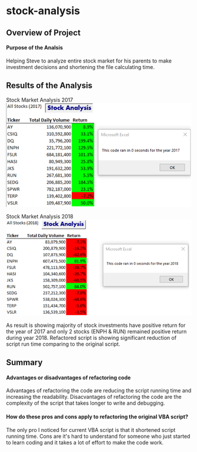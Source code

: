 # stock-analysis

## Overview of Project

#### Purpose of the Analsis
Helping Steve to analyze entire stock market for his parents to make investment decisions and shortening the file calculating time.

## Results of the Analysis

Stock Market Analysis 2017
![Stock Analysis 2017](https://github.com/emmagao1/stock-analysis/blob/master/Stock%20Analysis%202017.png)

Stock Market Analysis 2018
![Stock Analysis 2018](https://github.com/emmagao1/stock-analysis/blob/master/Stock%20Analysis%202018.png)


As result is showing majority of stock investments have positive return for the year of 2017 and only 2 stocks (ENPH & RUN) remained positive return during year 2018. Refactored script is showing significant reduction of script run time comparing to the original script.

## Summary

#### Advantages or disadvantages of refactoring code

Advantages of refactoring the code are reducing the script running time and increasing the readability. 
Disacvantages of refactoring the code are the complexity of the script that takes longer to write and debugging.  

#### How do these pros and cons apply to refactoring the original VBA script?

The only pro I noticed for current VBA script is that it shortened script running time. Cons are it's hard to understand for someone who just started to learn coding and it takes a lot of effort to make the code work.
